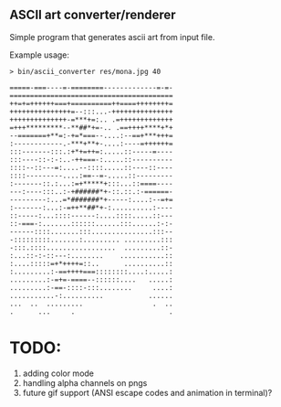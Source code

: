 ## ASCII art converter/renderer
Simple program that generates ascii art from input file.

Example usage:
```
> bin/ascii_converter res/mona.jpg 40

=====-===----=-========-------------=-=-
========================================
++=+=++++++===+==========++====++++++++=
+++++++++++++++=--:::...-+++++++++++++++
++++++++++++++-=***+=:.. .=+++++++++++++
=+++*********--**##*+=-.. .==++++****+*+
--=======+**=:-+=*===--....:--==+***+++=
:------------.-***+**+-....:----=++++++=
:::-------:::.:+*+=++=:.....::-----=----
:::----::-:-:..-++===-:.....::----------
::::--::---=:....--::::.....::----::----
::::---------....:==--=-.....::---------
:-------::.:...:=+*****+:::...::====----
---:----:::..:-+######*+-::.::.:-======-
---------:...=*#######*+-----:....:--=+=
:-------:...:-=++**##*+-:..........:----
::-----:...::::------:....::::.....::---
::-===-:.......::::::......:::......:-:-
------::::.......:::...............:::--
-:::::::::.......:......... .........:::
-:::.::::.................  .........::-
:...::-:-::---:........    ...........::
:....:::::=+*++++=::..      ..........::
:.........:-==++++===::::::::....:.....:
.........:-=+=-====--::::::....   .....:
.........:-==-::::-:::........     ....:
...........-:..........           ......
...  ..  .........                 .  ..
.      ...     .                       .
```

# TODO:
1. adding color mode
2. handling alpha channels on pngs
3. future gif support (ANSI escape codes and animation in terminal)?
